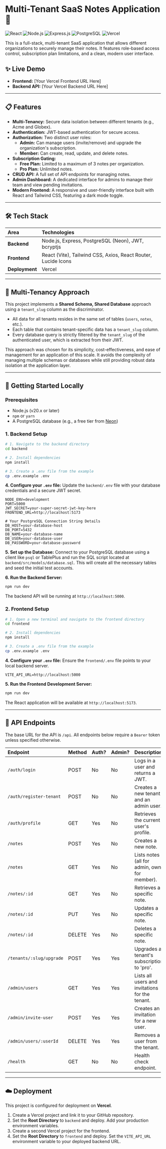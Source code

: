 # Multi-Tenant SaaS Notes Application 🚀

![React](https://img.shields.io/badge/React-20232A?style=for-the-badge&logo=react&logoColor=61DAFB)
![Node.js](https://img.shields.io/badge/Node.js-339933?style=for-the-badge&logo=nodedotjs&logoColor=white)
![Express.js](https://img.shields.io/badge/Express.js-000000?style=for-the-badge&logo=express&logoColor=white)
![PostgreSQL](https://img.shields.io/badge/PostgreSQL-4169E1?style=for-the-badge&logo=postgresql&logoColor=white)
![Vercel](https://img.shields.io/badge/Vercel-000000?style=for-the-badge&logo=vercel&logoColor=white)

This is a full-stack, multi-tenant SaaS application that allows different organizations to securely manage their notes. It features role-based access control, subscription plan limitations, and a clean, modern user interface.

## ✨ Live Demo

* **Frontend:** [Your Vercel Frontend URL Here]
* **Backend API:** [Your Vercel Backend URL Here]

---

## 📋 Features

* **Multi-Tenancy:** Secure data isolation between different tenants (e.g., Acme and Globex).
* **Authentication:** JWT-based authentication for secure access.
* **Authorization:** Two distinct user roles:
    * **Admin:** Can manage users (invite/remove) and upgrade the organization's subscription.
    * **Member:** Can create, read, update, and delete notes.
* **Subscription Gating:**
    * **Free Plan:** Limited to a maximum of 3 notes per organization.
    * **Pro Plan:** Unlimited notes.
* **CRUD API:** A full set of API endpoints for managing notes.
* **Admin Dashboard:** A dedicated interface for admins to manage their team and view pending invitations.
* **Modern Frontend:** A responsive and user-friendly interface built with React and Tailwind CSS, featuring a dark mode toggle.

---

## 🛠️ Tech Stack

| Area      | Technologies                                                      |
| :-------- | :---------------------------------------------------------------- |
| **Backend** | Node.js, Express, PostgreSQL (Neon), JWT, bcryptjs                |
| **Frontend**| React (Vite), Tailwind CSS, Axios, React Router, Lucide Icons     |
| **Deployment**| Vercel                                                            |

---

## 🏢 Multi-Tenancy Approach

This project implements a **Shared Schema, Shared Database** approach using a `tenant_slug` column as the discriminator.

* All data for all tenants resides in the same set of tables (`users`, `notes`, etc.).
* Each table that contains tenant-specific data has a `tenant_slug` column.
* Every database query is strictly filtered by the `tenant_slug` of the authenticated user, which is extracted from their JWT.

This approach was chosen for its simplicity, cost-effectiveness, and ease of management for an application of this scale. It avoids the complexity of managing multiple schemas or databases while still providing robust data isolation at the application layer.

---

## 🚀 Getting Started Locally

### Prerequisites

* Node.js (v20.x or later)
* `npm` or `yarn`
* A PostgreSQL database (e.g., a free tier from [Neon](https://neon.tech/))

### 1. Backend Setup

```bash
# 1. Navigate to the backend directory
cd backend

# 2. Install dependencies
npm install

# 3. Create a .env file from the example
cp .env.example .env
````

**4. Configure your `.env` file:**
Update the `backend/.env` file with your database credentials and a secure JWT secret.

```env
NODE_ENV=development
PORT=5000
JWT_SECRET=your-super-secret-jwt-key-here
FRONTEND_URL=http://localhost:5173

# Your PostgreSQL Connection String Details
DB_HOST=your-database-host
DB_PORT=5432
DB_NAME=your-database-name
DB_USER=your-database-user
DB_PASSWORD=your-database-password
```

**5. Set up the Database:**
Connect to your PostgreSQL database using a client like `psql` or TablePlus and run the SQL script located at `backend/src/models/database.sql`. This will create all the necessary tables and seed the initial test accounts.

**6. Run the Backend Server:**

```bash
npm run dev
```

The backend API will be running at `http://localhost:5000`.

### 2\. Frontend Setup

```bash
# 1. Open a new terminal and navigate to the frontend directory
cd frontend

# 2. Install dependencies
npm install

# 3. Create a .env file from the example
cp .env.example .env
```

**4. Configure your `.env` file:**
Ensure the `frontend/.env` file points to your local backend server.

```env
VITE_API_URL=http://localhost:5000
```

**5. Run the Frontend Development Server:**

```bash
npm run dev
```

The React application will be available at `http://localhost:5173`.

-----

## 📡 API Endpoints

The base URL for the API is `/api`. All endpoints below require a `Bearer` token unless specified otherwise.

| Endpoint                     | Method | Auth? | Admin? | Description                                      |
| :--------------------------- | :----- | :---- | :----- | :----------------------------------------------- |
| `/auth/login`                | POST   | No    | No     | Logs in a user and returns a JWT.                |
| `/auth/register-tenant`      | POST   | No    | No     | Creates a new tenant and an admin user.          |
| `/auth/profile`              | GET    | Yes   | No     | Retrieves the current user's profile.            |
| `/notes`                     | POST   | Yes   | No     | Creates a new note.                              |
| `/notes`                     | GET    | Yes   | No     | Lists notes (all for admin, own for member).     |
| `/notes/:id`                 | GET    | Yes   | No     | Retrieves a specific note.                       |
| `/notes/:id`                 | PUT    | Yes   | No     | Updates a specific note.                         |
| `/notes/:id`                 | DELETE | Yes   | No     | Deletes a specific note.                         |
| `/tenants/:slug/upgrade`     | POST   | Yes   | Yes    | Upgrades a tenant's subscription to 'pro'.       |
| `/admin/users`               | GET    | Yes   | Yes    | Lists all users and invitations for the tenant.  |
| `/admin/invite-user`         | POST   | Yes   | Yes    | Creates an invitation for a new user.            |
| `/admin/users/:userId`       | DELETE | Yes   | Yes    | Removes a user from the tenant.                  |
| `/health`                    | GET    | No    | No     | Health check endpoint.                           |

-----

## ☁️ Deployment

This project is configured for deployment on **Vercel**.

1.  Create a Vercel project and link it to your GitHub repository.
2.  Set the **Root Directory** to `backend` and deploy. Add your production environment variables.
3.  Create a second Vercel project for the frontend.
4.  Set the **Root Directory** to `frontend` and deploy. Set the `VITE_API_URL` environment variable to your deployed backend URL.

<!-- end list -->